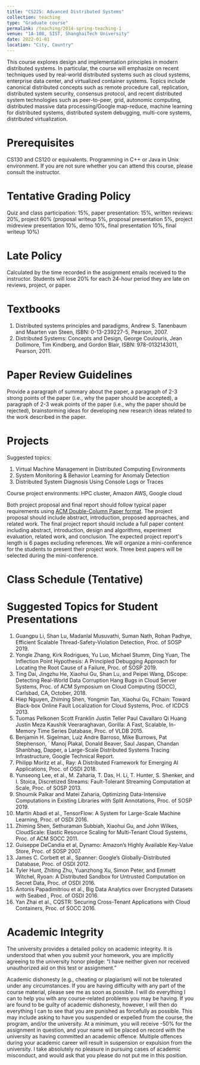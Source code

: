 ```yaml
---
title: "CS225: Advanced Distributed Systems"
collection: teaching
type: "Graduate course"
permalink: /teaching/2014-spring-teaching-1
venue: "1A-108, SIST, ShanghaiTech University"
date: 2022-01-01
location: "City, Country"
---
```


This course explores design and implementation principles in modern distributed systems. In particular, the course will emphasize on recent techniques used by real-world distributed systems such as cloud systems, enterprise data center, and virtualized container systems. Topics include canonical distributed concepts such as remote procedure call, replication, distributed system security, consensus protocol, and recent distributed system technologies such as peer-to-peer, grid, autonomic computing, distributed massive data processing/Google map-reduce, machine learning for distributed systems, distributed system debugging, multi-core systems, distributed virtualization.

Prerequisites
======
CS130 and CS120 or equivalents. Programming in C++ or Java in Unix environment. If you are not sure whether you can attend this course, please consult the instructor.

Tentative Grading Policy
======
Quiz and class participation: 15%, paper presentation: 15%, written reviews: 20%, project 60% (proposal writeup 5%, proposal presentation 5%, project midreview presentation 10%, demo 10%, final presentation 10%, final writeup 10%)

Late Policy
======
Calculated by the time recorded in the assignment emails received to the instructor. Students will lose 20% for each 24-hour period they are late on reviews, project, or paper.

Textbooks
======
1. Distributed systems principles and paradigms, Andrew S. Tanenbaum and Maarten van Steen, ISBN: 0-13-239227-5, Pearson, 2007.
2. Distributed Systems: Concepts and Design, George Coulouris, Jean Dollimore, Tim Kindberg, and Gordon Blair, ISBN: 978-0132143011, Pearson, 2011.

Paper Review Guidelines
======
Provide a paragraph of summary about the paper, a paragraph of 2-3 strong points of the paper (i.e., why the paper should be accepted), a paragraph of 2-3 weak points of the paper (i.e., why the paper should be rejected),  brainstorming ideas for developing new research ideas related to the work described in the paper.

Projects
======
Suggested topics:
1. Virtual Machine Management in Distributed Computing Environments
2. System Monitoring & Behavior Learning for Anomaly Detection
3. Distributed System Diagnosis Using Console Logs or Traces

Course project environments: HPC cluster, Amazon AWS, Google cloud

Both project proposal and final report should follow typical paper requirements using [ACM Double-Column Paper format](https://www.acm.org/publications/authors/submissions). The project proposal should include abstract, introduction, proposed approaches, and related work. The final project report should include a full paper content including abstract, introduction, design and algorithms, experiment evaluation, related work, and conclusion. The expected project report's length is 6 pages excluding references. We will organize a mini-conference for the students to present their project work. Three best papers will be selected during the mini-conference.

Class Schedule (Tentative)
======

Suggested Topics for Student Presentations
======
1. Guangpu Li, Shan Lu, Madanlal Musuvathi, Suman Nath, Rohan Padhye, Efficient Scalable Thread-Safety-Violation Detection, Proc. of SOSP 2019. 
2. Yongle Zhang, Kirk Rodrigues, Yu Luo, Michael Stumm, Ding Yuan, The Inflection Point Hypothesis: A Principled Debugging Approach for Locating the Root Cause of a Failure, Proc. of SOSP 2019. 
3. Ting Dai, Jingzhu He, Xiaohui Gu, Shan Lu, and Peipei Wang, DScope: Detecting Real-World Data Corruption Hang Bugs in Cloud Server Systems, Proc. of ACM Symposium on Cloud Computing (SOCC), Carlsbad, CA, October, 2018. 
4. Hiep Nguyen, Zhiming Shen, Yongmin Tan, Xiaohui Gu, FChain: Toward Black-box Online Fault Localization for Cloud Systems, Proc. of ICDCS 2013. 
5. Tuomas Pelkonen Scott Franklin Justin Teller Paul Cavallaro Qi Huang Justin Meza Kaushik Veeraraghavan, Gorilla: A Fast, Scalable, In-Memory Time Series Database, Proc. of VLDB 2015. 
6. Benjamin H. Sigelman, Luiz Andre Barroso, Mike Burrows, Pat Stephenson, ´ Manoj Plakal, Donald Beaver, Saul Jaspan, Chandan Shanbhag, Dapper, a Large-Scale Distributed Systems Tracing Infrastructure, Google Technical Report. 
7. Philipp Moritz et al., Ray: A Distributed Framework for Emerging AI Applications, Proc. of OSDI 2018. 
8. Yunseong Lee, et al., M. Zaharia, T. Das, H. Li, T. Hunter, S. Shenker, and I. Stoica, Discretized Streams: Fault-Tolerant Streaming Computation at Scale, Proc. of SOSP 2013. 
9. Shoumik Palkar and Matei Zaharia, Optimizing Data-Intensive Computations in Existing Libraries with Split Annotations, Proc. of SOSP 2019. 
10. Martín Abadi et al., TensorFlow: A System for Large-Scale Machine Learning, Proc. of OSDI 2016.  
11. Zhiming Shen, Sethuraman Subbiah, Xiaohui Gu, and John Wilkes, CloudScale: Elastic Resource Scaling for Multi-Tenant Cloud Systems, Proc. of ACM SOCC 2011. 
12. Guiseppe DeCandia et al, Dynamo: Amazon’s Highly Available Key-Value Store, Proc. of SOSP 2007. 
13. James C. Corbett et al., Spanner: Google’s Globally-Distributed Database, Proc. of OSDI 2012. 
14. Tyler Hunt, Zhiting Zhu, Yuanzhong Xu, Simon Peter, and Emmett Witchel, Ryoan: A Distributed Sandbox for Untrusted Computation on Secret Data, Proc. of OSDI 2016. 
15. Antonis Papadimitriou et al., Big Data Analytics over Encrypted Datasets with Seabed , Proc. of OSDI 2016. 
16. Yan Zhai et al., CQSTR: Securing Cross-Tenant Applications with Cloud Containers, Proc. of SOCC 2016. 

Academic Integrity
======
The university provides a detailed policy on academic integrity. It is understood that when you submit your homework, you are implicitly agreeing to the university honor pledge: “I have neither given nor received unauthorized aid on this test or assignment.”

Academic dishonesty (e.g., cheating or plagiarism) will not be tolerated under any circumstances. If you are having difficulty with any part of the course material, please see me as soon as possible. I will do everything I can to help you with any course-related problems you may be having. If you are found to be guilty of academic dishonesty, however, I will then do everything I can to see that you are punished as forcefully as possible. This may include asking to have you suspended or expelled from the course, the program, and/or the university. At a minimum, you will receive -50% for the assignment in question, and your name will be placed on record with the university as having committed an academic offence. Multiple offences during your academic career will result in suspension or expulsion from the university. I take absolutely no pleasure in pursuing cases of academic misconduct, and would ask that you please do not put me in this position.



